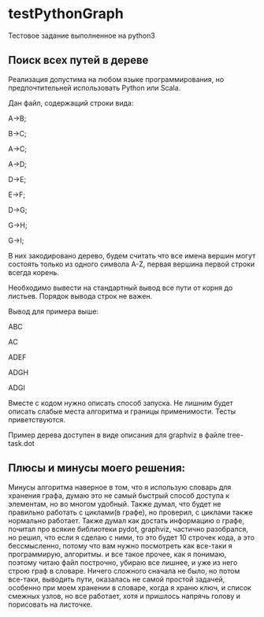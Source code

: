 # testPythonGraph
Тестовое задание выполненное на python3

## Поиск всех путей в дереве

Реализация допустима на любом языке программирования, но предпочтительней
использовать Python или Scala.

Дан файл, содержащий строки вида:

A->B;

B->C;

A->C;

A->D;

D->E;

E->F;

D->G;

G->H;

G->I;


В них закодировано дерево, будем считать что все имена вершин могут
состоять только из одного символа A-Z, первая вершина первой строки
всегда корень.

Необходимо вывести на стандартный вывод все пути от корня до листьев.
Порядок вывода строк не важен.

Вывод для примера выше:

ABC

AC

ADEF

ADGH

ADGI


Вместе с кодом нужно описать способ запуска. Не лишним будет описать
слабые места алгоритма и границы применимости. Тесты приветствуются.

Пример дерева доступен в виде описания для graphviz в файле tree-task.dot


## Плюсы и минусы моего решения:
Минусы алгоритма наверное в том, что я использую словарь для хранения графа, думаю это не самый быстрый способ доступа к элементам, но во многом удобный. Также думал, что будет не правильно работать с циклами(в графе), но проверил, с циклами также нормально работает. Также думал как достать информацию о графе, почитал про всякие библиотеки pydot, graphviz, частично разобрался, но решил, что если я сделаю с ними, то это будет 10 строчек кода, а это бессмысленно, потому что вам нужно посмотреть как все-таки я программирую, алгоритмы. и все такое прочее, как я понимаю, поэтому читаю файл построчно, убираю все лишнее, и уже из него строю граф в словаре. Ничего сложного сначала не было, но потом все-таки, выводить пути, оказалась не самой простой задачей, особенно при моем хранении в словаре, когда я храню ключ, и список смежных узлов, но все работает, хотя и пришлось напрячь голову и порисовать на листочке.
